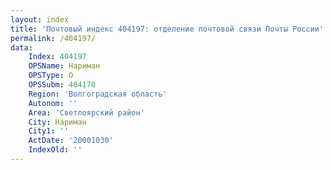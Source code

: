 ```yaml
---
layout: index
title: 'Почтовый индекс 404197: отделение почтовой связи Почты России'
permalink: /404197/
data:
    Index: 404197
    OPSName: Нариман
    OPSType: О
    OPSSubm: 404170
    Region: 'Волгоградская область'
    Autonom: ''
    Area: 'Светлоярский район'
    City: Нариман
    City1: ''
    ActDate: '20001030'
    IndexOld: ''
---
```

